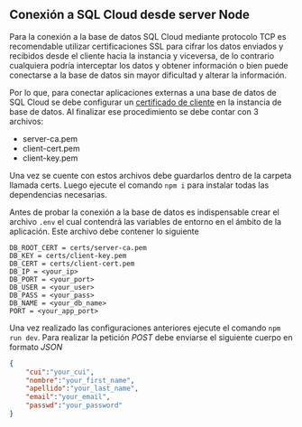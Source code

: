 ## Conexión a SQL Cloud desde server Node

Para la conexión a la base de datos SQL Cloud mediante protocolo TCP es recomendable utilizar certificaciones SSL para cifrar los datos enviados y recibidos desde el cliente hacia la instancia y viceversa, de lo contrario cualquiera podría interceptar los datos y obtener información o bien puede conectarse a la base de datos sin mayor dificultad y alterar la información.

Por lo que, para conectar aplicaciones externas a una base de datos de SQL Cloud se debe configurar un [certificado de cliente](https://cloud.google.com/sql/docs/postgres/configure-ssl-instance#client-certs) en la instancia de base de datos. Al finalizar ese procedimiento se debe contar con 3 archivos:

+ server-ca.pem
+ client-cert.pem
+ client-key.pem

Una vez se cuente con estos archivos debe guardarlos dentro de la carpeta llamada certs. Luego ejecute el comando `npm i` para instalar todas las dependencias necesarias.

Antes de probar la conexión a la base de datos es indispensable crear el archivo `.env` el cual contendrá las variables de entorno en el ámbito de la aplicación. Este archivo debe contener lo siguiente

```
DB_ROOT_CERT = certs/server-ca.pem
DB_KEY = certs/client-key.pem
DB_CERT = certs/client-cert.pem
DB_IP = <your_ip>
DB_PORT = <your_port>
DB_USER = <your_user>
DB_PASS = <your_pass>
DB_NAME = <your_db_name>
PORT = <your_app_port>
```

Una vez realizado las configuraciones anteriores ejecute el comando `npm run dev`. Para realizar la petición *POST* debe enviarse el siguiente cuerpo en formato *JSON*

```json
{
	"cui":"your_cui",
	"nombre":"your_first_name",
	"apellido":"your_last_name",
	"email":"your_email",
	"passwd":"your_password"
}
```